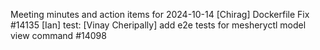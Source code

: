 Meeting minutes and action items for 2024-10-14
[Chirag]  Dockerfile Fix #14135
                    [Ian]  test: 
[Vinay Cheripally] add e2e tests for mesheryctl model view command #14098
